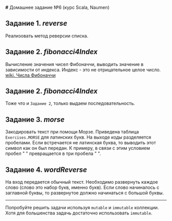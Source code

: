 **#** Домашнее задание №6 (курс Scala, Naumen)

## Задание 1. *reverse*
Реализовать метод реверсии списка.


## Задание 2. *fibonacci4Index*
Вычисление значения чисел Фибоначчи, выводить значение в зависимости от индекса. Индекс - это не отрицательное целое число.
[wiki. Числа Фибоначчи](https://ru.wikipedia.org/wiki/%D0%A7%D0%B8%D1%81%D0%BB%D0%B0_%D0%A4%D0%B8%D0%B1%D0%BE%D0%BD%D0%B0%D1%87%D1%87%D0%B8)


## Задание 2. *fibonacci4Index*
Тоже что и `Задание 2`, только выдаем последовательность.


## Задание 3. *morse*
Закодировать текст при помощи Морзе. Приведена таблица `Exercises.MORSE` для латинских букв. На выходе *коды* разделяется пробелами. Если встречается не латинская буква, то выводить этот символ как он был передан. К примеру, в связи с этим условием пробел " " превращается в три пробела "   ".


## Задание 4. *wordReverse*
На вход передается обычный текст. Необходимо развернуть каждое слово (слово это набор букв, именно букв). Если слово начиналось с заглавной буквы, то развернутое должно начинаться с большой буквы.


---
Попробуйте решить задачи используя `mutable` и `immutable` коллекции. Хотя для большенства задачь достаточно использовать `immutable`.

